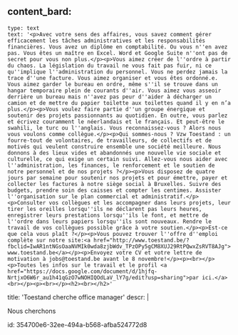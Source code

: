 content_bard:
  -
    type: text
    text: '<p>Avec votre sens des affaires, vous savez comment gérer efficacement les tâches administratives et les responsabilités financières. Vous avez un diplôme en comptabilité. Ou vous n''en avez pas. Vous êtes un maître en Excel. Word et Google Suite n''ont pas de secret pour vous non plus.</p><p>Vous aimez créer de l''ordre à partir du chaos. La législation du travail ne vous fait pas fuir, ni ce qu''implique l''administration du personnel. Vous ne perdez jamais la trace d''une facture. Vous aimez organiser et vous êtes ordonné.e. Vous aimez garder le bureau en ordre, même s''il se trouve dans un hangar temporaire plein de courants d''air. Vous aimez vous asseoir derrière un bureau mais n''avez pas peur d''aider à décharger un camion et de mettre du papier toilette aux toilettes quand il y en n’a plus.</p><p>Vous voulez faire partie d''un groupe énergique et soutenir des projets passionnants au quotidien. En outre, vous parlez et écrivez couramment le néerlandais et le français. Et peut-être le swahili, le turc ou l''anglais. Vous reconnaissez-vous ? Alors nous vous voulons comme collègue.</p><p>Qui sommes-nous ? Vzw Toestand : un fourre-tout de volontaires, de travailleurs, de collectifs et de motivés qui veulent construire ensemble une société meilleure. Nous donnons à des lieux vides et abandonnés une nouvelle vie sociale et culturelle, ce qui exige un certain suivi. Allez-vous nous aider avec l''administration, les finances, le renforcement et le soutien de notre personnel et de nos projets ?</p><p>Vous disposez de quatre jours par semaine pour soutenir nos projets et pour émettre, payer et collecter les factures à notre siège social à Bruxelles. Suivre des budgets, prendre soin des caisses et compter les centimes. Assister l''organisation sur le plan commercial et administratif.</p><p>Consulter vos collègues et les accompagner dans leurs projets, leur tirer les oreilles lorsqu''ils ne déclarent pas leurs heures, enregistrer leurs prestations lorsqu''ils le font, et mettre de l''ordre dans leurs papiers lorsqu''ils sont nouveaux. Rendre le travail de vos collègues possible grâce à votre soutien.</p><p>Est-ce que cela vous plaît ?</p><p>Vous pouvez trouver l''offre d''emploi complète sur notre site:<a href="http://www.toestand.be/?fbclid=IwAR1ntNGsOaaNVMIk0wda8zjbWdv_TPzOPy5gCM8XUJ29RtPQwxZsRVT8AJg"> www.toestand.be</a></p><p>Envoyez votre CV et votre lettre de motivation à jobs@toestand.be avant le 8 novembre!</p><p><br></p><p>Toutes les infos sur le travail et le profil <a href="https://docs.google.com/document/d/1hjfq-NrtjxO6W6r_au1h41qGzO7wNOHIQOdLaV_lY7g/edit?usp=sharing">par ici.</a><br></p><p><br></p><h2><br></h2>'
title: 'Toestand cherche office manager'
descr: |
  <p>Nous cherchons
  </p>
  
id: 354700e6-32ee-494a-b568-afba524772d8
